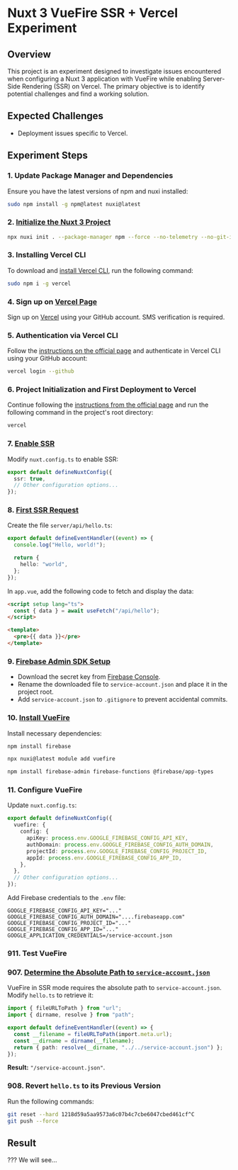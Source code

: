 # Nuxt 3 VueFire SSR + Vercel Experiment

## Overview

This project is an experiment designed to investigate issues encountered when configuring a Nuxt 3 application with VueFire while enabling Server-Side Rendering (SSR) on Vercel. The primary objective is to identify potential challenges and find a working solution.

## Expected Challenges

- Deployment issues specific to Vercel.

## Experiment Steps

### 1. Update Package Manager and Dependencies

Ensure you have the latest versions of npm and nuxi installed:

```bash
sudo npm install -g npm@latest nuxi@latest
```

### 2. [Initialize the Nuxt 3 Project](https://github.com/Laboratorynotices/Vercel_VueFire_SSR/tree/59c8496c65b26fad920c81c68ede7db1ace34001)

```bash
npx nuxi init . --package-manager npm --force --no-telemetry --no-git-init
```

### 3. Installing Vercel CLI

To download and [install Vercel CLI](https://vercel.com/docs/cli#installing-vercel-cli), run the following command:

```bash
sudo npm i -g vercel
```

### 4. Sign up on [Vercel Page](https://vercel.com/login)

Sign up on [Vercel](https://vercel.com/login) using your GitHub account. SMS verification is required.

### 5. Authentication via Vercel CLI

Follow the [instructions on the official page](https://vercel.com/docs/cli/login#github) and authenticate in Vercel CLI using your GitHub account:

```bash
vercel login --github
```

### 6. Project Initialization and First Deployment to Vercel

Continue following the [instructions from the official page](https://vercel.com/docs/cli/deploy) and run the following command in the project's root directory:

```bash
vercel
```

### 7. [Enable SSR](https://github.com/Laboratorynotices/Vercel_VueFire_SSR/tree/ae2bcbab16ceebde83e909165a4d5edb842af277)

Modify `nuxt.config.ts` to enable SSR:

```typescript
export default defineNuxtConfig({
  ssr: true,
  // Other configuration options...
});
```

### 8. [First SSR Request](https://github.com/Laboratorynotices/Vercel_VueFire_SSR/tree/d358f20c5ea99a49739b6a9e50c744e418149b14)

Create the file `server/api/hello.ts`:

```typescript
export default defineEventHandler((event) => {
  console.log("Hello, world!");

  return {
    hello: "world",
  };
});
```

In `app.vue`, add the following code to fetch and display the data:

```html
<script setup lang="ts">
  const { data } = await useFetch("/api/hello");
</script>

<template>
  <pre>{{ data }}</pre>
</template>
```

### 9. [Firebase Admin SDK Setup](https://github.com/Laboratorynotices/Vercel_VueFire_SSR/tree/283c1ddae05bd85f41a70303e6bf20438502ec5b)

- Download the secret key from [Firebase Console](https://console.firebase.google.com/).
- Rename the downloaded file to `service-account.json` and place it in the project root.
- Add `service-account.json` to `.gitignore` to prevent accidental commits.

### 10. [Install VueFire](https://github.com/Laboratorynotices/Vercel_VueFire_SSR/tree/14b16e3116d8a7ad1890a13d8b7dc1d051ff707b)

Install necessary dependencies:

```bash
npm install firebase
```

```bash
npx nuxi@latest module add vuefire
```

```bash
npm install firebase-admin firebase-functions @firebase/app-types
```

### 11. Configure VueFire

Update `nuxt.config.ts`:

```typescript
export default defineNuxtConfig({
  vuefire: {
    config: {
      apiKey: process.env.GOOGLE_FIREBASE_CONFIG_API_KEY,
      authDomain: process.env.GOOGLE_FIREBASE_CONFIG_AUTH_DOMAIN,
      projectId: process.env.GOOGLE_FIREBASE_CONFIG_PROJECT_ID,
      appId: process.env.GOOGLE_FIREBASE_CONFIG_APP_ID,
    },
  },
  // Other configuration options...
});
```

Add Firebase credentials to the `.env` file:

```
GOOGLE_FIREBASE_CONFIG_API_KEY="..."
GOOGLE_FIREBASE_CONFIG_AUTH_DOMAIN="....firebaseapp.com"
GOOGLE_FIREBASE_CONFIG_PROJECT_ID="..."
GOOGLE_FIREBASE_CONFIG_APP_ID="..."
GOOGLE_APPLICATION_CREDENTIALS=/service-account.json
```

### 911. Test VueFire

### 907. [Determine the Absolute Path to `service-account.json`](https://github.com/Laboratorynotices/Vercel_VueFire_SSR/tree/e206a0229f609005e364ffa2ece304cdafaaed10)

VueFire in SSR mode requires the absolute path to `service-account.json`. Modify `hello.ts` to retrieve it:

```typescript
import { fileURLToPath } from "url";
import { dirname, resolve } from "path";

export default defineEventHandler((event) => {
  const __filename = fileURLToPath(import.meta.url);
  const __dirname = dirname(__filename);
  return { path: resolve(__dirname, "../../service-account.json") };
});
```

**Result:** `"/service-account.json"`.

### 908. Revert `hello.ts` to its Previous Version

Run the following commands:

```bash
git reset --hard 1218d59a5aa9573a6c07b4c7cbe6047cbed461cf^C
git push --force
```

## Result

??? We will see...
